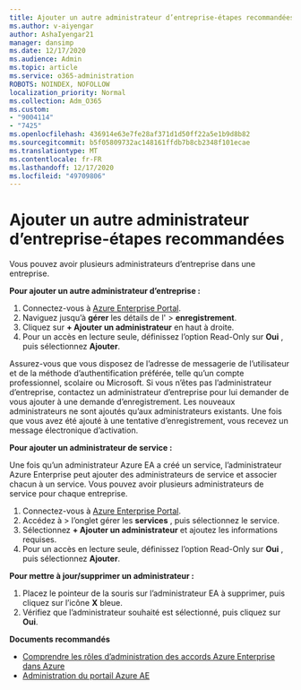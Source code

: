 ```yaml
---
title: Ajouter un autre administrateur d’entreprise-étapes recommandées
ms.author: v-aiyengar
author: AshaIyengar21
manager: dansimp
ms.date: 12/17/2020
ms.audience: Admin
ms.topic: article
ms.service: o365-administration
ROBOTS: NOINDEX, NOFOLLOW
localization_priority: Normal
ms.collection: Adm_O365
ms.custom:
- "9004114"
- "7425"
ms.openlocfilehash: 436914e63e7fe28af371d1d50ff22a5e1b9d8b82
ms.sourcegitcommit: b5f05809732ac148161ffdb7b8cb2348f101ecae
ms.translationtype: MT
ms.contentlocale: fr-FR
ms.lasthandoff: 12/17/2020
ms.locfileid: "49709806"
---
```

# <a name="add-another-enterprise-administrator---recommended-steps"></a>Ajouter un autre administrateur d’entreprise-étapes recommandées

Vous pouvez avoir plusieurs administrateurs d’entreprise dans une entreprise.

**Pour ajouter un autre administrateur d’entreprise :**

1. Connectez-vous à [Azure Enterprise Portal](https://ea.azure.com/).
1. Naviguez jusqu’à **gérer** les détails de l'  >  **enregistrement**.
1. Cliquez sur **+ Ajouter un administrateur** en haut à droite.
1. Pour un accès en lecture seule, définissez l’option Read-Only sur **Oui** , puis sélectionnez **Ajouter**.

Assurez-vous que vous disposez de l’adresse de messagerie de l’utilisateur et de la méthode d’authentification préférée, telle qu’un compte professionnel, scolaire ou Microsoft. Si vous n’êtes pas l’administrateur d’entreprise, contactez un administrateur d’entreprise pour lui demander de vous ajouter à une demande d’enregistrement. Les nouveaux administrateurs ne sont ajoutés qu’aux administrateurs existants. Une fois que vous avez été ajouté à une tentative d’enregistrement, vous recevez un message électronique d’activation.

**Pour ajouter un administrateur de service :**

Une fois qu’un administrateur Azure EA a créé un service, l’administrateur Azure Enterprise peut ajouter des administrateurs de service et associer chacun à un service. Vous pouvez avoir plusieurs administrateurs de service pour chaque entreprise.

1. Connectez-vous à [Azure Enterprise Portal](https://ea.azure.com/).
1. Accédez à   >  l’onglet gérer les **services** , puis sélectionnez le service.
1. Sélectionnez **+ Ajouter un administrateur** et ajoutez les informations requises.
1. Pour un accès en lecture seule, définissez l’option Read-Only sur **Oui** , puis sélectionnez **Ajouter**.

**Pour mettre à jour/supprimer un administrateur :**

1. Placez le pointeur de la souris sur l’administrateur EA à supprimer, puis cliquez sur l’icône **X** bleue.
1. Vérifiez que l’administrateur souhaité est sélectionné, puis cliquez sur **Oui**.

**Documents recommandés**

- [Comprendre les rôles d’administration des accords Azure Enterprise dans Azure](https://docs.microsoft.com/azure/billing/billing-understand-ea-roles)
- [Administration du portail Azure AE](https://docs.microsoft.com/azure/billing/billing-ea-portal-administration)
